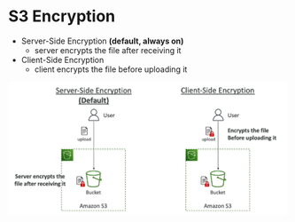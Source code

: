 # S3 Encryption

- Server-Side Encryption **(default, always on)**
    - server encrypts the file after receiving it
- Client-Side Encryption
    - client encrypts the file before uploading it

![S3 Encryption](../../images/s3/s3_encryption.png)